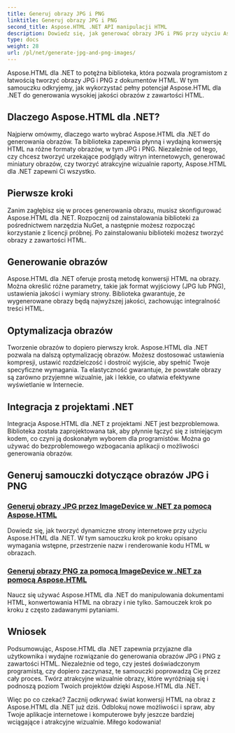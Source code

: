 ```yaml
---
title: Generuj obrazy JPG i PNG
linktitle: Generuj obrazy JPG i PNG
second_title: Aspose.HTML .NET API manipulacji HTML
description: Dowiedz się, jak generować obrazy JPG i PNG przy użyciu Aspose.HTML dla .NET, korzystając z naszych samouczków. Twórz oszałamiającą grafikę bez wysiłku.
type: docs
weight: 28
url: /pl/net/generate-jpg-and-png-images/
---
```

 
Aspose.HTML dla .NET to potężna biblioteka, która pozwala programistom z łatwością tworzyć obrazy JPG i PNG z dokumentów HTML. W tym samouczku odkryjemy, jak wykorzystać pełny potencjał Aspose.HTML dla .NET do generowania wysokiej jakości obrazów z zawartości HTML.

## Dlaczego Aspose.HTML dla .NET?

Najpierw omówmy, dlaczego warto wybrać Aspose.HTML dla .NET do generowania obrazów. Ta biblioteka zapewnia płynną i wydajną konwersję HTML na różne formaty obrazów, w tym JPG i PNG. Niezależnie od tego, czy chcesz tworzyć urzekające podglądy witryn internetowych, generować miniatury obrazów, czy tworzyć atrakcyjne wizualnie raporty, Aspose.HTML dla .NET zapewni Ci wszystko.

## Pierwsze kroki

Zanim zagłębisz się w proces generowania obrazu, musisz skonfigurować Aspose.HTML dla .NET. Rozpocznij od zainstalowania biblioteki za pośrednictwem narzędzia NuGet, a następnie możesz rozpocząć korzystanie z licencji próbnej. Po zainstalowaniu biblioteki możesz tworzyć obrazy z zawartości HTML.

## Generowanie obrazów

Aspose.HTML dla .NET oferuje prostą metodę konwersji HTML na obrazy. Można określić różne parametry, takie jak format wyjściowy (JPG lub PNG), ustawienia jakości i wymiary strony. Biblioteka gwarantuje, że wygenerowane obrazy będą najwyższej jakości, zachowując integralność treści HTML.

## Optymalizacja obrazów

Tworzenie obrazów to dopiero pierwszy krok. Aspose.HTML dla .NET pozwala na dalszą optymalizację obrazów. Możesz dostosować ustawienia kompresji, ustawić rozdzielczość i dostroić wyjście, aby spełnić Twoje specyficzne wymagania. Ta elastyczność gwarantuje, że powstałe obrazy są zarówno przyjemne wizualnie, jak i lekkie, co ułatwia efektywne wyświetlanie w Internecie.

## Integracja z projektami .NET

Integracja Aspose.HTML dla .NET z projektami .NET jest bezproblemowa. Biblioteka została zaprojektowana tak, aby płynnie łączyć się z istniejącym kodem, co czyni ją doskonałym wyborem dla programistów. Można go używać do bezproblemowego wzbogacania aplikacji o możliwości generowania obrazów.

## Generuj samouczki dotyczące obrazów JPG i PNG
### [Generuj obrazy JPG przez ImageDevice w .NET za pomocą Aspose.HTML](./generate-jpg-images-by-imagedevice/)
Dowiedz się, jak tworzyć dynamiczne strony internetowe przy użyciu Aspose.HTML dla .NET. W tym samouczku krok po kroku opisano wymagania wstępne, przestrzenie nazw i renderowanie kodu HTML w obrazach.
### [Generuj obrazy PNG za pomocą ImageDevice w .NET za pomocą Aspose.HTML](./generate-png-images-by-imagedevice/)
Naucz się używać Aspose.HTML dla .NET do manipulowania dokumentami HTML, konwertowania HTML na obrazy i nie tylko. Samouczek krok po kroku z często zadawanymi pytaniami.

## Wniosek

Podsumowując, Aspose.HTML dla .NET zapewnia przyjazne dla użytkownika i wydajne rozwiązanie do generowania obrazów JPG i PNG z zawartości HTML. Niezależnie od tego, czy jesteś doświadczonym programistą, czy dopiero zaczynasz, te samouczki poprowadzą Cię przez cały proces. Twórz atrakcyjne wizualnie obrazy, które wyróżniają się i podnoszą poziom Twoich projektów dzięki Aspose.HTML dla .NET.

Więc po co czekać? Zacznij odkrywać świat konwersji HTML na obraz z Aspose.HTML dla .NET już dziś. Odblokuj nowe możliwości i spraw, aby Twoje aplikacje internetowe i komputerowe były jeszcze bardziej wciągające i atrakcyjne wizualnie. Miłego kodowania!